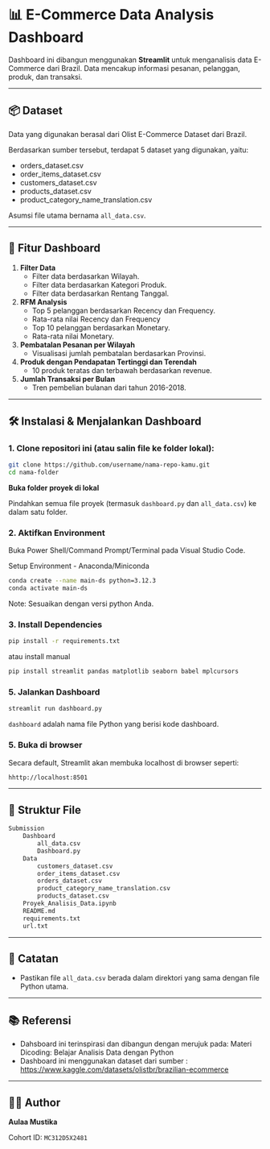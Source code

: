 # 📊 E-Commerce Data Analysis Dashboard

Dashboard ini dibangun menggunakan **Streamlit** untuk menganalisis data E-Commerce dari Brazil. Data mencakup informasi pesanan, pelanggan, produk, dan transaksi.

---
## 📦 Dataset

Data yang digunakan berasal dari Olist E-Commerce Dataset dari Brazil. 

Berdasarkan sumber tersebut, terdapat 5 dataset yang digunakan, yaitu:
- orders_dataset.csv
- order_items_dataset.csv
- customers_dataset.csv
- products_dataset.csv
- product_category_name_translation.csv

Asumsi file utama bernama `all_data.csv`.

---

## 🚀 Fitur Dashboard
1. **Filter Data**
    - Filter data berdasarkan Wilayah.
    - Filter data berdasarkan Kategori Produk.
    - Filter data berdasarkan Rentang Tanggal.
2. **RFM Analysis**
    - Top 5 pelanggan berdasarkan Recency dan Frequency.
    - Rata-rata nilai Recency dan Frequency
    - Top 10 pelanggan berdasarkan Monetary.
    - Rata-rata nilai Monetary.
3. **Pembatalan Pesanan per Wilayah**
    - Visualisasi jumlah pembatalan berdasarkan Provinsi.
4. **Produk dengan Pendapatan Tertinggi dan Terendah** 
    - 10 produk teratas dan terbawah berdasarkan revenue.
5. **Jumlah Transaksi per Bulan**
    - Tren pembelian bulanan dari tahun 2016-2018.

---

## 🛠️ Instalasi & Menjalankan Dashboard

### 1. **Clone repositori ini** (atau salin file ke folder lokal):
```bash
git clone https://github.com/username/nama-repo-kamu.git
cd nama-folder
```


**Buka folder proyek di lokal**

Pindahkan semua file proyek (termasuk `dashboard.py` dan `all_data.csv`) ke dalam satu folder.

### 2. **Aktifkan Environment**
Buka Power Shell/Command Prompt/Terminal pada Visual Studio Code.

Setup Environment - Anaconda/Miniconda
```bash
conda create --name main-ds python=3.12.3
conda activate main-ds
```
Note: Sesuaikan dengan versi python Anda.

### 3. **Install Dependencies**
```bash
pip install -r requirements.txt
```

atau install manual
```bash
pip install streamlit pandas matplotlib seaborn babel mplcursors
```

### 5. **Jalankan Dashboard**
```bash
streamlit run dashboard.py
```
`dashboard` adalah nama file Python yang berisi kode dashboard.

### 5. **Buka di browser**
Secara default, Streamlit akan membuka localhost di browser seperti:
```bash
hhttp://localhost:8501
```

---

## 📁 Struktur File
```bash
Submission
    Dashboard
        all_data.csv
        Dashboard.py
    Data
        customers_dataset.csv
        order_items_dataset.csv
        orders_dataset.csv
        product_category_name_translation.csv
        products_dataset.csv
    Proyek_Analisis_Data.ipynb
    README.md
    requirements.txt
    url.txt
```

---

## 📝 Catatan
- Pastikan file `all_data.csv` berada dalam direktori yang sama dengan file Python utama.

---

## 📚 Referensi
- Dahsboard ini terinspirasi dan dibangun dengan merujuk pada: Materi Dicoding: Belajar Analisis Data dengan Python
- Dashboard ini menggunakan dataset dari sumber : https://www.kaggle.com/datasets/olistbr/brazilian-ecommerce 

---

## 👩‍💻 Author
**Aulaa Mustika**

Cohort ID: `MC312D5X2481`


